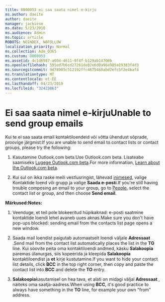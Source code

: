 ```yaml
---
title: 8000053 ei saa saata nimel e-kirju
ms.author: daeite
author: daeite
manager: jackiesm
ms.date: 5/23/2018
ms.audience: Admin
ms.topic: article
ROBOTS: NOINDEX, NOFOLLOW
localization_priority: Normal
ms.collection: Adm_O365
ms.custom: 8000053
ms.assetid: 4c1d6987-a004-4611-9f4f-b129ab14706b
ms.openlocfilehash: 595ed7b6cd27261de82e6d0a96a985a19383f4d3
ms.sourcegitcommit: 9d78905c512192ffc4675468abd2efc5f2e4baf4
ms.translationtype: MT
ms.contentlocale: et-EE
ms.lasthandoff: 04/23/2019
ms.locfileid: "32423863"
---
```

# <a name="unable-to-send-group-emails"></a><span data-ttu-id="b6177-102">Ei saa saata nimel e-kirju</span><span class="sxs-lookup"><span data-stu-id="b6177-102">Unable to send group emails</span></span>

<span data-ttu-id="b6177-103">Kui te ei saa saata email kontaktiloendeid või võtta ühendust sõprade, proovige järgmist:</span><span class="sxs-lookup"><span data-stu-id="b6177-103">If you are unable to send email to contact lists or contact groups, please try the following:</span></span>
  
1. <span data-ttu-id="b6177-104">Kasutamine Outlook.com beta.</span><span class="sxs-lookup"><span data-stu-id="b6177-104">Use Outlook.com beta.</span></span> <span data-ttu-id="b6177-105">Lisateabe saamiseks [Lugege Outlook.com beta](https://support.office.com/article/e2261c7f-d413-4084-8f22-21282f42d8cf).</span><span class="sxs-lookup"><span data-stu-id="b6177-105">For more information, [Learn about the Outlook.com beta](https://support.office.com/article/e2261c7f-d413-4084-8f22-21282f42d8cf).</span></span>
    
2. <span data-ttu-id="b6177-106">Kui sul on ikka raske meili vestlusringist, lähevad [inimesed](https://outlook.live.com/people/), valige Kontaktide loend või grupp ja valige **Saada e-posti**.</span><span class="sxs-lookup"><span data-stu-id="b6177-106">If you're still having trouble composing an email to your group, go to [People](https://outlook.live.com/people/), select the contact list or group, and then choose **Send email**.</span></span>
    
 <span data-ttu-id="b6177-107">**Märkused:**</span><span class="sxs-lookup"><span data-stu-id="b6177-107">**Notes:**</span></span>
  
1. <span data-ttu-id="b6177-108">Veenduge, et teil pole blokeeritud hüpikaknad: e-posti saatmine kontaktide loendi lehel avaneb uues aknas.</span><span class="sxs-lookup"><span data-stu-id="b6177-108">Make sure you don't have pop-ups blocked: sending email from the contacts list page opens a new window.</span></span>
    
2. <span data-ttu-id="b6177-109">Saada mail loendist paigutab automaatselt loendi väljale **Adressaat** .</span><span class="sxs-lookup"><span data-stu-id="b6177-109">Send mail from the contact list automatically places the list in the **TO** line.</span></span> <span data-ttu-id="b6177-110">Kui soovite peita oma kontaktiloendi andmed, käsku **Salakoopia** paremas ülanurgas, siis kopeerida ja kleepida **Salakoopia** kontaktiloendist ja **et** kirje kustutamine.</span><span class="sxs-lookup"><span data-stu-id="b6177-110">If you want to hide your contact list details, click **BCC** in the top right corner, then copy and paste the contact list into **BCC** and delete the **TO** entry.</span></span> 
    
3. <span data-ttu-id="b6177-111">**Salakoopia**kasutamisel on hea tava, et alati on midagi väljal **Adressaat** , näiteks oma saatja-aadress.</span><span class="sxs-lookup"><span data-stu-id="b6177-111">When using **BCC**, it's good practice to always have something in the **TO** line, for example your own "from" address.</span></span> 
    

